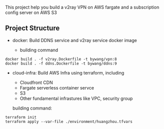 This project help you build a v2ray VPN on AWS fargate and a subscription config server on AWS S3

## Project Structure

- docker: Build DDNS service and v2ray service docker image

    - building command
```shell
docker build . -f v2ray.Dockerfile -t bywang/vpn:8
docker build . -f ddns.Dockerfile -t bywang/ddns:9
```

- cloud-infra: Build AWS Infra using terraform, including
    - Cloudfront CDN
    - Fargate serverless container servce
    - S3
    - Other fundamental infrastures like VPC, security group 

  building command: 
 ```shell
terraform init
terraform apply --var-file ./environment/huangzhou.tfvars
 ```

